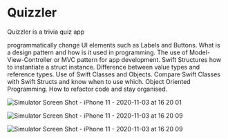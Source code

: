# Quizzler

Quizzler is a  trivia quiz app

programmatically change UI elements such as Labels and Buttons.
What is a design pattern and how is it used in programming.
The use of Model-View-Controller or MVC pattern for app development.
Swift Structures how to instantiate a struct instance.
Difference between value types and reference types.
Use of Swift Classes and Objects.
Compare Swift Classes with Swift Structs and know when to use which.
Object Oriented Programming.
How to refactor code and stay organised.

![Simulator Screen Shot - iPhone 11 - 2020-11-03 at 16 20 01](https://user-images.githubusercontent.com/53067972/98055064-7445fe00-1df1-11eb-87f1-7158e60667dd.png)

![Simulator Screen Shot - iPhone 11 - 2020-11-03 at 16 20 09](https://user-images.githubusercontent.com/53067972/98055686-ecf98a00-1df2-11eb-8316-dc70da451740.png)

![Simulator Screen Shot - iPhone 11 - 2020-11-03 at 16 20 09](https://user-images.githubusercontent.com/53067972/98055821-39dd6080-1df3-11eb-9013-02188550e16d.png)

